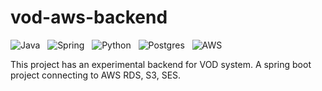 # vod-aws-backend

![Java](https://img.shields.io/static/v1?message=Java&logo=java&labelColor=5c5c5c&color=1182c3&logoColor=white&label=%20)&nbsp;&nbsp;
![Spring](https://img.shields.io/static/v1?message=SpringBoot&logo=Spring&labelColor=green&color=1182c3&logoColor=white&label=%20)&nbsp;&nbsp;
![Python](https://img.shields.io/static/v1?message=Python&logo=Python&labelColor=orange&color=1182c3&logoColor=white&label=%20)&nbsp;&nbsp;
![Postgres](https://img.shields.io/static/v1?message=Postgresql&logo=Postgresql&labelColor=orange&color=1182c3&logoColor=white&label=%20)&nbsp;&nbsp;
![AWS](https://img.shields.io/static/v1?message=AWS&logo=aws&labelColor=orange&color=1182c3&logoColor=white&label=%20)&nbsp;&nbsp;


This project has an experimental backend for VOD system. 
A spring boot project connecting to AWS RDS, S3, SES.


